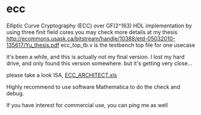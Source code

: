 # ecc
Elliptic Curve Cryptography (ECC) over GF(2^163) HDL implementation by using three finit field cores
you may check more details at my thesis
http://ecommons.usask.ca/bitstream/handle/10388/etd-05032010-135617/Yu_thesis.pdf
ecc_top_tb.v is the testbench top file for one usecase

it's been a while, and this is actually not my final version.
I lost my hard drive, and only found this version somewhere.
but it's getting very close...

please take a look ISA, 
[ECC_ARCHITECT.xls](https://github.com/yuz835/ecc/commit/8d5aa0ebce7db08d4e183e46bec7e953ad38393b)

Highly recommend to use software Mathematica to do the check and debug.

If you have interest for commercial use, you can ping me as well
